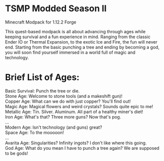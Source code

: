 # TSMP Modded Season II

Minecraft Modpack for 1.12.2 Forge

This quest-based modpack is all about advancing through ages while keeping survival and a fun experience in mind. Ranging from the classic Ender IO or Thermal Expansion, to the exotic Ice and Fire, the fun will never end. Starting from the basic punching a tree and ending by becoming a god, you will soon find yourself immersed in a world full of magic and technology.

# Brief List of Ages:
Basic Survival: Punch the tree or die.  
Stone Age: Welcome to stone tools (and a makeshift gun)!  
Copper Age: What can we do with just copper? You'll find out!  
Magic Age: Magical flowers and weird crystals? Sounds quite epic to me!  
Metallic Age: Tin. Silver. Aluminum. All part of a healthy miner's diet!  
Iron Age: What's that? Three more guns? Now that's pog.  
...  
Modern Age: Isn't technology (and guns) great?  
Space Age: To the mooooon!  
...  
Avarita Age: Singularities? Infinity ingots? I don't like where this going.  
God Age: What do you mean I have to punch a tree again? We are supposed to be gods!  

